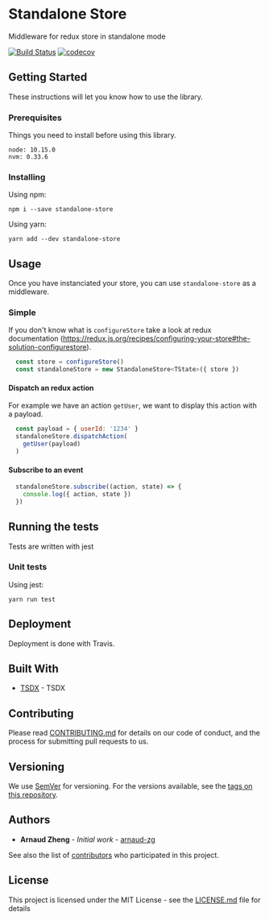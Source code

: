 # Standalone Store

Middleware for redux store in standalone mode

[![Build Status](https://travis-ci.org/arnaud-zg/standalone-store.svg?branch=develop)](https://travis-ci.org/arnaud-zg/standalone-store)
[![codecov](https://codecov.io/gh/arnaud-zg/standalone-store/branch/develop/graph/badge.svg)](https://codecov.io/gh/arnaud-zg/standalone-store)

## Getting Started

These instructions will let you know how to use the library.

### Prerequisites

Things you need to install before using this library.

```
node: 10.15.0
nvm: 0.33.6
```

### Installing

Using npm:

```shell
npm i --save standalone-store
```

Using yarn:

```shell
yarn add --dev standalone-store
```

## Usage

Once you have instanciated your store, you can use `standalone-store` as a middleware.

### Simple

If you don't know what is `configureStore` take a look at redux documentation (https://redux.js.org/recipes/configuring-your-store#the-solution-configurestore).

```js
  const store = configureStore()
  const standaloneStore = new StandaloneStore<TState>({ store })
```

#### Dispatch an redux action

For example we have an action `getUser`, we want to display this action with a payload.

```js
  const payload = { userId: '1234' }
  standaloneStore.dispatchAction(
    getUser(payload)
  )
```

#### Subscribe to an event

```js
  standaloneStore.subscribe((action, state) => {
    console.log({ action, state })
  })
```

## Running the tests

Tests are written with jest

### Unit tests

Using jest:

```shell
yarn run test
```

## Deployment

Deployment is done with Travis.

## Built With

* [TSDX](https://github.com/palmerhq/tsdx) - TSDX

## Contributing

Please read [CONTRIBUTING.md](https://gist.github.com/PurpleBooth/b24679402957c63ec426) for details on our code of conduct, and the process for submitting pull requests to us.

## Versioning

We use [SemVer](http://semver.org/) for versioning. For the versions available, see the [tags on this repository](https://github.com/arnaud-zg/standalone-store/tags).

## Authors

* **Arnaud Zheng** - *Initial work* - [arnaud-zg](https://github.com/arnaud-zg)

See also the list of [contributors](https://github.com/arnaud-zg/standalone-store/graphs/contributors) who participated in this project.

## License

This project is licensed under the MIT License - see the [LICENSE.md](LICENSE.md) file for details
